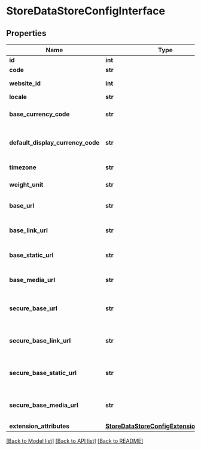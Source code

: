 # StoreDataStoreConfigInterface

## Properties
Name | Type | Description | Notes
------------ | ------------- | ------------- | -------------
**id** | **int** | Store id | 
**code** | **str** | Store code | 
**website_id** | **int** | Website id of the store | 
**locale** | **str** | Store locale | 
**base_currency_code** | **str** | Base currency code | 
**default_display_currency_code** | **str** | Default display currency code | 
**timezone** | **str** | Timezone of the store | 
**weight_unit** | **str** | The unit of weight | 
**base_url** | **str** | Base URL for the store | 
**base_link_url** | **str** | Base link URL for the store | 
**base_static_url** | **str** | Base static URL for the store | 
**base_media_url** | **str** | Base media URL for the store | 
**secure_base_url** | **str** | Secure base URL for the store | 
**secure_base_link_url** | **str** | Secure base link URL for the store | 
**secure_base_static_url** | **str** | Secure base static URL for the store | 
**secure_base_media_url** | **str** | Secure base media URL for the store | 
**extension_attributes** | [**StoreDataStoreConfigExtensionInterface**](StoreDataStoreConfigExtensionInterface.md) |  | [optional] 

[[Back to Model list]](../README.md#documentation-for-models) [[Back to API list]](../README.md#documentation-for-api-endpoints) [[Back to README]](../README.md)


